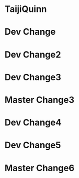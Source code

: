 # TaijiQuinn

# Dev Change

# Dev Change2

# Dev Change3

# Master Change3

# Dev Change4

# Dev Change5

# Master Change6